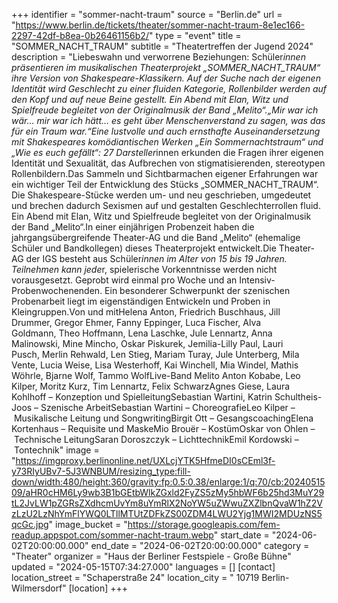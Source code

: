 +++
identifier = "sommer-nacht-traum"
source = "Berlin.de"
url = "https://www.berlin.de/tickets/theater/sommer-nacht-traum-8e1ec166-2297-42df-b8ea-0b26461156b2/"
type = "event"
title = "SOMMER_NACHT_TRAUM"
subtitle = "Theatertreffen der Jugend 2024"
description = "Liebeswahn und verworrene Beziehungen: Schüler*innen präsentieren im musikalischen Theaterprojekt „SOMMER_NACHT_TRAUM“ ihre Version von Shakespeare-Klassikern. Auf der Suche nach der eigenen Identität wird Geschlecht zu einer fluiden Kategorie, Rollenbilder werden auf den Kopf und auf neue Beine gestellt. Ein Abend mit Elan, Witz und Spielfreude begleitet von der Originalmusik der Band „Melito“.„Mir war ich wär… mir war ich hätt… es geht über Menschenverstand zu sagen, was das für ein Traum war.“Eine lustvolle und auch ernsthafte Auseinandersetzung mit Shakespeares komödiantischen Werken „Ein Sommernachtstraum“ und „Wie es euch gefällt“: 27 Darsteller*innen erkunden die Fragen ihrer eigenen Identität und Sexualität, das Aufbrechen von stigmatisierenden, stereotypen Rollenbildern.Das Sammeln und Sichtbarmachen eigener Erfahrungen war ein wichtiger Teil der Entwicklung des Stücks „SOMMER_NACHT_TRAUM“. Die Shakespeare-Stücke werden um- und neu geschrieben, umgedeutet und brechen dadurch Sexismen auf und gestalten Geschlechterrollen fluid. Ein Abend mit Elan, Witz und Spielfreude begleitet von der Originalmusik der Band „Melito“.In einer einjährigen Probenzeit haben die jahrgangsübergreifende Theater-AG und die Band „Melito“ (ehemalige Schüler und Bandkollegen) dieses Theaterprojekt entwickelt.Die Theater-AG der IGS besteht aus Schüler*innen im Alter von 15 bis 19 Jahren. Teilnehmen kann jede*r, spielerische Vorkenntnisse werden nicht vorausgesetzt. Geprobt wird einmal pro Woche und an Intensiv-Probenwochenenden. Ein besonderer Schwerpunkt der szenischen Probenarbeit liegt im eigenständigen Entwickeln und Proben in Kleingruppen.Von und mitHelena Anton, Friedrich Buschhaus, Jill Drummer, Gregor Ehmer, Fanny Eppinger, Luca Fischer, Alva Goldmann, Theo Hoffmann, Lena Laschke, Jule Lennartz, Anna Malinowski, Mine Mincho, Oskar Piskurek, Jemilia-Lilly Paul, Lauri Pusch, Merlin Rehwald, Len Stieg, Mariam Turay, Jule Unterberg, Mila Vente, Lucia Weise, Lisa Westerhoff, Kai Winchell, Mia Windel, Mathis Wöhrle, Bjarne Wolf, Tammo WolfLive-Band Melito Anton Kobabe, Leo Kilper, Moritz Kurz, Tim Lennartz, Felix SchwarzAgnes Giese, Laura Kohlhoff – Konzeption und SpielleitungSebastian Wartini, Katrin Schultheis-Joos – Szenische ArbeitSebastian Wartini – ChoreografieLeo Kilper – Musikalische Leitung und SongwritingBirgit Ott – GesangscoachingElena Kortenhaus – Requisite und MaskeMio Brouër – KostümOskar von Ohlen – Technische LeitungSaran Doroszczyk – LichttechnikEmil Kordowski – Tontechnik"
image = "https://imgproxy.berlinonline.net/UXLcjYTK5HfmeDI0sCEml3f-y73RIyUBv7-5J3WNBUM/resizing_type:fill-down/width:480/height:360/gravity:fp:0.5:0.38/enlarge:1/q:70/cb:2024051509/aHR0cHM6Ly9wb3B1bGEtbWlkZGxld2FyZS5zMy5hbWF6b25hd3MuY29tL2JvLW1pZGRsZXdhcmUvYm8uYmRlX2NoYW5uZWwuZXZlbnQvaW1hZ2VzLzU2LzNhYmFlYWQ0LTllMTUtZDFkZS00ZDM4LWU2Yjg1MWI2MDUzNS5qcGc.jpg"
image_bucket = "https://storage.googleapis.com/fem-readup.appspot.com/sommer-nacht-traum.webp"
start_date = "2024-06-02T20:00:00.000"
end_date = "2024-06-02T20:00:00.000"
category = "Theater"
organizer = "Haus der Berliner Festspiele - Große Bühne"
updated = "2024-05-15T07:34:27.000"
languages = []
[contact]
location_street = "Schaperstraße 24"
location_city = " 10719 Berlin-Wilmersdorf"
[location]
+++